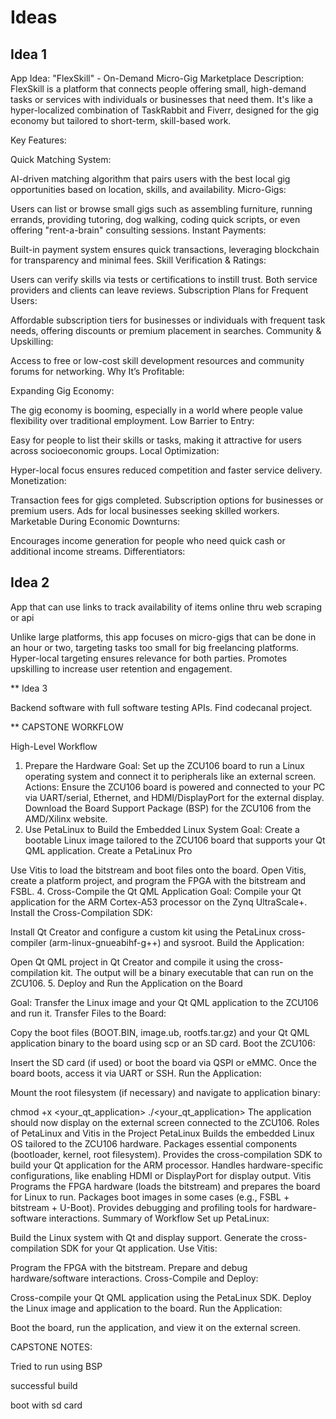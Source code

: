 # Ideas

## Idea 1 

App Idea: "FlexSkill" - On-Demand Micro-Gig Marketplace
Description:
FlexSkill is a platform that connects people offering small, high-demand tasks or services with individuals or businesses that need them. It's like a hyper-localized combination of TaskRabbit and Fiverr, designed for the gig economy but tailored to short-term, skill-based work.

Key Features:

Quick Matching System:

AI-driven matching algorithm that pairs users with the best local gig opportunities based on location, skills, and availability.
Micro-Gigs:

Users can list or browse small gigs such as assembling furniture, running errands, providing tutoring, dog walking, coding quick scripts, or even offering "rent-a-brain" consulting sessions.
Instant Payments:

Built-in payment system ensures quick transactions, leveraging blockchain for transparency and minimal fees.
Skill Verification & Ratings:

Users can verify skills via tests or certifications to instill trust.
Both service providers and clients can leave reviews.
Subscription Plans for Frequent Users:

Affordable subscription tiers for businesses or individuals with frequent task needs, offering discounts or premium placement in searches.
Community & Upskilling:

Access to free or low-cost skill development resources and community forums for networking.
Why It’s Profitable:

Expanding Gig Economy:

The gig economy is booming, especially in a world where people value flexibility over traditional employment.
Low Barrier to Entry:

Easy for people to list their skills or tasks, making it attractive for users across socioeconomic groups.
Local Optimization:

Hyper-local focus ensures reduced competition and faster service delivery.
Monetization:

Transaction fees for gigs completed.
Subscription options for businesses or premium users.
Ads for local businesses seeking skilled workers.
Marketable During Economic Downturns:

Encourages income generation for people who need quick cash or additional income streams.
Differentiators:

## Idea 2

App that can use links to track availability of items online thru web scraping or api

Unlike large platforms, this app focuses on micro-gigs that can be done in an hour or two, targeting tasks too small for big freelancing platforms.
Hyper-local targeting ensures relevance for both parties.
Promotes upskilling to increase user retention and engagement.

** Idea 3

Backend software with full software testing APIs. Find codecanal project. 


** CAPSTONE WORKFLOW

High-Level Workflow
1. Prepare the Hardware
Goal: Set up the ZCU106 board to run a Linux operating system and connect it to peripherals like an external screen.
Actions:
Ensure the ZCU106 board is powered and connected to your PC via UART/serial, Ethernet, and HDMI/DisplayPort for the external display.
Download the Board Support Package (BSP) for the ZCU106 from the AMD/Xilinx website.
2. Use PetaLinux to Build the Embedded Linux System
Goal: Create a bootable Linux image tailored to the ZCU106 board that supports your Qt QML application.
Create a PetaLinux Pro



Use Vitis to load the bitstream and boot files onto the board.
Open Vitis, create a platform project, and program the FPGA with the bitstream and FSBL.
4. Cross-Compile the Qt QML Application
Goal: Compile your Qt application for the ARM Cortex-A53 processor on the Zynq UltraScale+.
Install the Cross-Compilation SDK:


Install Qt Creator and configure a custom kit using the PetaLinux cross-compiler (arm-linux-gnueabihf-g++) and sysroot.
Build the Application:

Open  Qt QML project in Qt Creator and compile it using the cross-compilation kit.
The output will be a binary executable that can run on the ZCU106.
5. Deploy and Run the Application on the Board

Goal: Transfer the Linux image and your Qt QML application to the ZCU106 and run it.
Transfer Files to the Board:

Copy the boot files (BOOT.BIN, image.ub, rootfs.tar.gz) and your Qt QML application binary to the board using scp or an SD card.
Boot the ZCU106:

Insert the SD card (if used) or boot the board via QSPI or eMMC.
Once the board boots, access it via UART or SSH.
Run the Application:

Mount the root filesystem (if necessary) and navigate to  application binary:

chmod +x <your_qt_application>
./<your_qt_application>
The application should now display on the external screen connected to the ZCU106.
Roles of PetaLinux and Vitis in the Project
PetaLinux
Builds the embedded Linux OS tailored to the ZCU106 hardware.
Packages essential components (bootloader, kernel, root filesystem).
Provides the cross-compilation SDK to build your Qt application for the ARM processor.
Handles hardware-specific configurations, like enabling HDMI or DisplayPort for display output.
Vitis
Programs the FPGA hardware (loads the bitstream) and prepares the board for Linux to run.
Packages boot images in some cases (e.g., FSBL + bitstream + U-Boot).
Provides debugging and profiling tools for hardware-software interactions.
Summary of Workflow
Set up PetaLinux:

Build the Linux system with Qt and display support.
Generate the cross-compilation SDK for your Qt application.
Use Vitis:

Program the FPGA with the bitstream.
Prepare and debug hardware/software interactions.
Cross-Compile and Deploy:

Cross-compile your Qt QML application using the PetaLinux SDK.
Deploy the Linux image and application to the board.
Run the Application:

Boot the board, run the application, and view it on the external screen.



CAPSTONE NOTES:

Tried to run using BSP

successful build

boot with sd card

